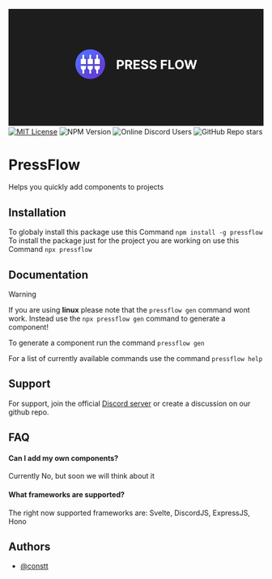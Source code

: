 ![](assets/banner.png)
[![MIT License](https://img.shields.io/badge/License-MIT-green.svg)](https://choosealicense.com/licenses/mit/)
![NPM Version](https://img.shields.io/npm/v/pressflow)
![Online Discord Users](https://img.shields.io/badge/dynamic/json?url=https%3A%2F%2Fdiscord.com%2Fapi%2Finvites%2FHp8fY4wPww%3Fwith_counts%3Dtrue&query=%24.approximate_presence_count&logo=discord&logoColor=white&color=green&label=Users%20Online)
![GitHub Repo stars](https://img.shields.io/github/stars/constttdev/pressflow)

# PressFlow

Helps you quickly add components to projects

## Installation

To globaly install this package use this Command `npm install -g pressflow`
To install the package just for the project you are working on use this Command `npx pressflow`

## Documentation

> [!WARNING]  
> If you are using **linux** please note that the `pressflow gen` command wont work. Instead use the `npx pressflow gen` command to generate a component!

To generate a component run the command `pressflow gen`

For a list of currently available commands use the command `pressflow help`

## Support

For support, join the official [Discord server]() or create a discussion on our github repo.

## FAQ

#### Can I add my own components?

Currently No, but soon we will think about it

#### What frameworks are supported?

The right now supported frameworks are: Svelte, DiscordJS, ExpressJS, Hono

## Authors

- [@constt](https://www.github.com/constt)
